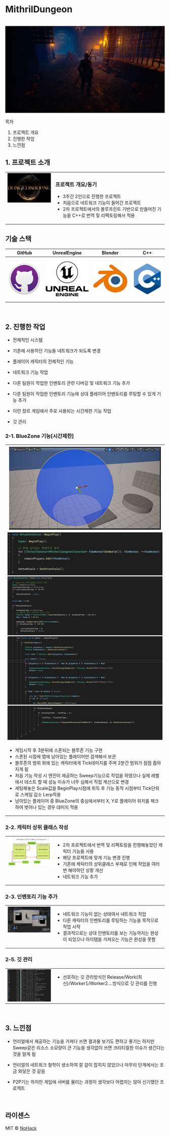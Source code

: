 # MithrilDungeon

<p align="center">
  <br>
  <img src="./images/common/Thumbnail.jpg">
  <br>
</p>

목차

1. 프로젝트 개요
2. 진행한 작업
3. 느낀점

## 1. 프로젝트 소개

<table>
  <tr>
    <td style="width: 30%; vertical-align: top;">
      <img src="./images/common/DungeonBorneImage.jpg" alt="DungeonBorneImagel" style="width: 100%;">
    </td>
    <td style="width: 70%; vertical-align: top; text-align: left;">
      <h3>프로젝트 개요/동기</h3>
      <ul>
        <li>3주간 2인으로 진행한 프로젝트</li>
		<li>처음으로 네트워크 기능이 들어간 프로젝트</li>
		<li>2차 프로젝트에서의 블루프린트 기반으로 만들어진 기능을 C++로 번역 및 리팩토링해서 적용</li>
      </ul>
    </td>
  </tr>
</table>

## 기술 스택

|	GitHub	|UnrealEngine|	Blender		|	C++	|
| :------: 	| 	:------: |	:------: 	|:-----:|
| ![github]	| 	![ue]	 |		![bd]	|![c++]	|

<br>

## 2. 진행한 작업

- 전체적인 시스템

- 기존에 사용하던 기능들 네트워크가 되도록 변경

- 플레이어 캐릭터의 전체적인 기능

- 네트워크 기능 작업

- 다른 팀원이 작업한 인벤토리 관련 디버깅 및 네트워크 기능 추가

- 다른 팀원이 작업한 인벤토리 기능에 상대 플레이어 인벤토리를 루팅할 수 있게 기능 추가

- 이런 장르 게임에서 주로 사용되는 시간제한 기능 작업

- 깃 관리

### 2-1. BlueZone 기능[시간제한]
<table>
  <tr>
    <td style="width: 30%; vertical-align: top;">
      <img src="./images/common/BlueZone.jpg" alt="BlueZone" style="width: 100%;">
	  <img src="./images/common/BlueZoneBeginPlay.jpg" alt="BlueZoneBeginPlay" style="width: 100%;">
	  <img src="./images/common/BlueZoneTick_1.jpg" alt="BlueZoneTick_1" style="width: 100%;">
	  <img src="./images/common/BlueZoneTick_2.jpg" alt="BlueZoneTick_2" style="width: 100%;">
	  <img src="./images/common/BlueZoneTick_3.jpg" alt="BlueZoneTick_3" style="width: 100%;">
    </td>
  </tr>
  <tr>
    <td style="width: 70%; vertical-align: top; text-align: left;">
      <ul>
        <li>게임시작 후 3분뒤에 스폰되는 블루존 기능 구현</li>
		<li>스폰된 시점에 맵에 남아있는 플레이어만 검색해서 보관</li>
		<li>블루존의 범위 외에 있는 캐릭터에게 Tick데미지를 주며 2분간 범위가 점점 좁아지게 됨</li>
		<li>처음 기능 작성 시 엔진이 제공하는 Sweep기능으로 작업을 하였으나 실제 레벨에서 테스트 할 때 성능 이슈가 너무 심해서 직접 계산으로 변경</li>
		<li>세팅해놓은 Scale값을 BeginPlay시점에 취득 후 기능 동작 시점부터 Tick단위로 스케일 감소 Lerp적용</li>
		<li>남아있는 플레이어 중 BlueZone의 중심에서부터 X, Y로 플레이어 위치를 체크하여 벗어나 있는 경우 데미지 적용</li>
      </ul>
    </td>
  </tr>
</table>

### 2-2. 캐릭터 상위 클래스 작성
<table>
  <tr>
    <td style="width: 30%; vertical-align: top;">
      <img src="./images/common/Combat.jpg" alt="Combat" style="width: 100%;">
    </td>
    <td style="width: 70%; vertical-align: top; text-align: left;">
      <ul>
        <li>2차 프로젝트에서 번역 및 리팩토링을 진행해놓았던 캐릭터 기능들 사용</li>
		<li>해당 프로젝트에 맞게 기능 변경 진행</li>
		<li>기존에 캐릭터의 상위클래스 부재로 인해 작업을 여러번 해야하던 상황 개선</li>
		<li>네트워크 기능 추가</li>
      </ul>
    </td>
  </tr>
</table>

### 2-3. 인벤토리 기능 추가
<table>
  <tr>
    <td style="width: 30%; vertical-align: top;">
      <img src="./images/common/Inventory_Net.jpg" alt="Inventory_Net" style="width: 100%;">
    </td>
    <td style="width: 70%; vertical-align: top; text-align: left;">
      <ul>
		<li>네트워크 기능이 없는 상태여서 네트워크 작업</li>
        <li>다른 캐릭터의 인벤토리를 루팅하는 기능을 목적으로 작업 시작</li>
		<li>결과적으로는 상대 인벤토리를 보는 기능까지는 완성이 되었으나 아이템을 가져오는 기능은 완성을 못함</li>
      </ul>
    </td>
  </tr>
</table>

### 2-5. 깃 관리
<table>
  <tr>
    <td style="width: 30%; vertical-align: top;">
      <img src="./images/common/Git.jpg" alt="Git" style="width: 100%;">
    </td>
    <td style="width: 70%; vertical-align: top; text-align: left;">
      <ul>
        <li>선호하는 깃 관리방식인 Release/Work(최신)/Worker1/Worker2....방식으로 깃 관리를 진행</li>
      </ul>
    </td>
  </tr>
</table>

<br>

## 3. 느낀점

- 언리얼에서 제공하는 기능을 가져다 쓰면 결과물 보기도 편하고 좋기는 하지만 Sweep같은 리소스 소모량이 큰 기능을 생각없이 쓰면 크리티컬한 이슈가 생긴다는 것을 알게 됨

- 언리얼의 네트워크 철학이 생소하여 잘 감이 잡히지 않았으나 마무리 단계에서는 조금 와닿은 것 같음

- P2P기는 하지만 게임에 서버를 물리는 과정이 생각보다 어렵지는 않아 신기했던 프로젝트

<p align="justify">

</p>

<br>

## 라이센스

MIT &copy; [NoHack](mailto:lbjp114@gmail.com)

<!-- Stack Icon Refernces -->

[git]: /images/stack/Git.svg
[github]: /images/stack/GithubDesktop.svg
[ue]: /images/stack/UnrealEngine.svg
[bd]: /images/stack/Blender.svg
[c++]: /images/stack/C++.svg
[mfc]: /images/stack/Microsoft_Foundation_Class.svg
